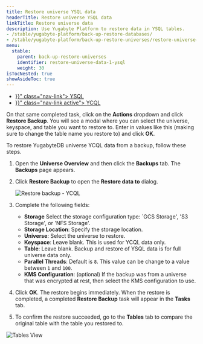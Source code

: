 ```yaml
---
title: Restore universe YSQL data
headerTitle: Restore universe YSQL data
linkTitle: Restore universe data
description: Use Yugabyte Platform to restore data in YSQL tables.
- /stable/yugabyte-platform/back-up-restore-databases/
- /stable/yugabyte-platform/back-up-restore-universes/restore-universe-data/
menu:
  stable:
    parent: back-up-restore-universes
    identifier: restore-universe-data-1-ysql
    weight: 30
isTocNested: true
showAsideToc: true
---
```


<ul class="nav nav-tabs-alt nav-tabs-yb">

  <li >
    <a href="{{< relref "./ysql.md" >}}" class="nav-link">
      <i class="icon-postgres" aria-hidden="true"></i>
      YSQL
    </a>
  </li>

  <li >
    <a href="{{< relref "./ycql.md" >}}" class="nav-link active">
      <i class="icon-cassandra" aria-hidden="true"></i>
      YCQL
    </a>
  </li>

</ul>

On that same completed task, click on the **Actions** dropdown and click **Restore Backup**.
You will see a modal where you can select the universe, keyspace, and table you want to restore to. Enter in
values like this (making sure to change the table name you restore to) and click **OK**.

To restore YugabyteDB universe YCQL data from a backup, follow these steps.

1. Open the **Universe Overview** and then click the **Backups** tab. The **Backups** page appears.
2. Click **Restore Backup** to open the **Restore data to** dialog.

    ![Restore backup - YCQL](/images/yp/restore-backup-ycql.png)

3. Complete the following fields:

    - **Storage** Select the storage configuration type: `GCS Storage', 'S3 Storage', or 'NFS Storage'.
    - **Storage Location**: Specify the storage location.
    - **Universe**: Select the universe to restore.
    - **Keyspace**: Leave blank. This is used for YCQL data only.
    - **Table**: Leave blank. Backup and restore of YSQL data is for full universe data only.
    - **Parallel Threads**: Default is `8`. This value can be change to a value between `1` and `100`.
    - **KMS Configuration**: (optional) If the backup was from a universe that was encrypted at rest, then select the KMS     configuration to use.

4. Click **OK**. The restore begins immediately. When the restore is completed, a completed **Restore Backup** task will appear in the **Tasks** tab.
5. To confirm the restore succeeded, go to the **Tables** tab to compare the original table with the table you
restored to.

![Tables View](/images/yp/tables-view.png)